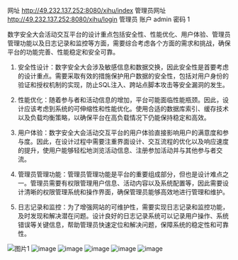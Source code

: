网址  http://49.232.137.252:8080/xihu/index
管理员网址 http://49.232.137.252:8080/xihu/login
管理员 账户 admin 密码 1

数字安全大会活动交互平台的设计重点包括安全性、性能优化、用户体验、管理员管理功能以及日志记录和监控等方面，需要综合考虑各个方面的需求和挑战，确保平台的功能完善、性能稳定和安全可靠。

1. 安全性设计：数字安全大会涉及敏感信息和数据交换，因此安全性是首要考虑的设计重点。需要采取有效的措施保护用户数据的安全性，包括对用户身份的验证和授权机制的实现，防止SQL注入、跨站点脚本攻击等安全漏洞的发生。

2. 性能优化：随着参与者和活动信息的增加，平台可能面临性能瓶颈。因此，设计应该考虑到系统的可伸缩性和性能优化。使用合适的数据库索引、缓存技术以及负载均衡策略，以确保平台在高负载情况下仍能保持稳定和高效。

3. 用户体验：数字安全大会活动交互平台的用户体验直接影响用户的满意度和参与度。因此，在设计过程中需要注重界面设计、交互流程的优化以及响应速度的提升，使用户能够轻松地浏览活动信息、注册参加活动并与其他参与者交流。

4. 管理员管理功能：管理员管理功能是平台的重要组成部分，但也是设计难点之一。管理员需要有权限管理用户信息、活动内容以及系统配置等，因此需要设计清晰的权限管理系统和操作界面，确保管理员能够高效地进行管理和维护。

5. 日志记录和监控：为了增强网站的可维护性，需要实现日志记录和监控功能，及时发现和解决潜在问题。设计良好的日志记录系统可以记录用户操作、系统错误等关键信息，帮助管理员快速定位和解决问题，保障系统的稳定性和可靠性。


![图片1](https://github.com/apph7/West-lake/assets/96182476/142627da-46eb-4bb8-9b31-a6c465732dd8)
![image](https://github.com/apph7/West-lake/assets/96182476/18159e2e-102c-4899-ab22-0851a16c2733)
![image](https://github.com/apph7/West-lake/assets/96182476/1fb5c775-6257-44db-a5ae-115560b61ab4)
![image](https://github.com/apph7/West-lake/assets/96182476/1432419d-9280-4be0-badb-746fe1d485f3)
![image](https://github.com/apph7/West-lake/assets/96182476/4a4f86fd-33d3-41b5-a7ed-949191fee5a2)
![image](https://github.com/apph7/West-lake/assets/96182476/5eb13d07-cd38-46de-8e28-a52efc4551a7)
